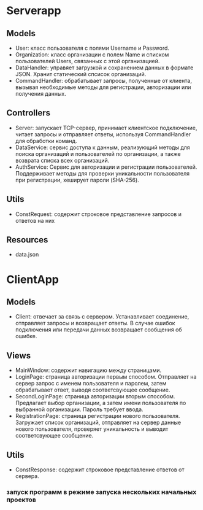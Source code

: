 # Serverapp
## Models
- User: класс пользователя с полями Username и Password.
- Organization: класс организации с полем Name и списком пользователей Users, связанных с этой организацией.
- DataHandler: управяет загрузкой и сохранением данных в формате JSON. Хранит статический спсисок организаций.
- CommandHandler: обрабатывает запросы, полученные от клиента, вызывая необходимые методы для регистрации, авторизации или получения данных.
## Controllers
- Server: запускает TCP-сервер, принимает клиентское подключение, читает запросы и отправляет ответы, используя CommandHandler для обработки команд.
- DataService: сервис доступа к данным, реализующий методы для поиска организаций и пользователей по организации, а также возврата списка всех организаций.
- AuthService: Сервис для авторизации и регистрации пользователей. Поддерживает методы для проверки уникальности пользователя при регистрации, хеширует пароли (SHA-256).
## Utils
- ConstRequest: содержит строковое представление запросов и ответов на них
## Resources
- data.json
  
# ClientApp
## Models
- Client: отвечает за связь с сервером. Устанавливает соединение, отправляет запросы и возвращает ответы. В случае ошибок подключения или передачи данных возвращает сообщения об ошибке.
## Views
- MainWindow: содержит навигацию между страницами.
- LoginPage: страница авторизации первым способом. Отправляет на сервер запрос с именем пользователя и паролем, затем обрабатывает ответ, выводя соответсвующее сообщение.
- SecondLoginPage: страница авторизации вторым способом. Предлагает выбор организации, а затем имени пользователя по выбранной организации. Пароль требует ввода.
- RegistrationPage: страница регистрации нового пользователя. Загружает список организаций, отправляет на сервер данные нового пользователя, проверяет уникальность и выводит соответсвующее сообщение.
## Utils
- ConstResponse: содержит строковое представление ответов от сервера.

### запуск программ в режиме запуска нескольких начальных проектов


